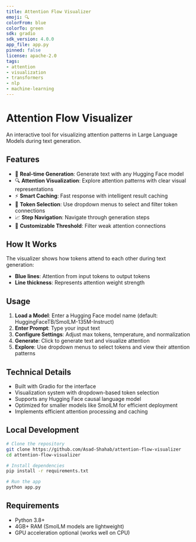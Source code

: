 ```yaml
---
title: Attention Flow Visualizer
emoji: 🔍
colorFrom: blue
colorTo: green
sdk: gradio
sdk_version: 4.0.0
app_file: app.py
pinned: false
license: apache-2.0
tags:
- attention
- visualization
- transformers
- nlp
- machine-learning
---
```


# Attention Flow Visualizer

An interactive tool for visualizing attention patterns in Large Language Models during text generation.

## Features

- 🚀 **Real-time Generation**: Generate text with any Hugging Face model
- 🔍 **Attention Visualization**: Explore attention patterns with clear visual representations
- ⚡ **Smart Caching**: Fast response with intelligent result caching
- 🎯 **Token Selection**: Use dropdown menus to select and filter token connections
- 📈 **Step Navigation**: Navigate through generation steps
- 🎨 **Customizable Threshold**: Filter weak attention connections

## How It Works

The visualizer shows how tokens attend to each other during text generation:
- **Blue lines**: Attention from input tokens to output tokens
- **Line thickness**: Represents attention weight strength

## Usage

1. **Load a Model**: Enter a Hugging Face model name (default: HuggingFaceTB/SmolLM-135M-Instruct)
2. **Enter Prompt**: Type your input text
3. **Configure Settings**: Adjust max tokens, temperature, and normalization
4. **Generate**: Click to generate text and visualize attention
5. **Explore**: Use dropdown menus to select tokens and view their attention patterns

## Technical Details

- Built with Gradio for the interface
- Visualization system with dropdown-based token selection
- Supports any Hugging Face causal language model
- Optimized for smaller models like SmolLM for efficient deployment
- Implements efficient attention processing and caching

## Local Development

```bash
# Clone the repository
git clone https://github.com/Asad-Shahab/attention-flow-visualizer
cd attention-flow-visualizer

# Install dependencies
pip install -r requirements.txt

# Run the app
python app.py
```

## Requirements

- Python 3.8+
- 4GB+ RAM (SmolLM models are lightweight)
- GPU acceleration optional (works well on CPU)

